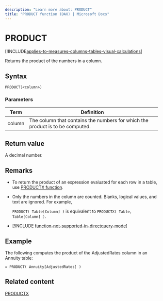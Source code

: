 ```yaml
---
description: "Learn more about: PRODUCT"
title: "PRODUCT function (DAX) | Microsoft Docs"
---
```

# PRODUCT

[!INCLUDE[applies-to-measures-columns-tables-visual-calculations](includes/applies-to-measures-columns-tables-visual-calculations.md)]
  
Returns the product of the numbers in a column.  
  
## Syntax  
  
```dax
PRODUCT(<column>)  
```
  
### Parameters  
  
|Term|Definition|  
|--------|--------------|  
|column|The column that contains the numbers for which the product is to be computed.|  
  
## Return value

A decimal number.  
  
## Remarks

- To return the product of an expression evaluated for each row in a table, use [PRODUCTX function](productx-function-dax.md).  

- Only the numbers in the column are counted. Blanks, logical values, and text are ignored. For example,

  `PRODUCT( Table[Column] )` is equivalent to `PRODUCTX( Table, Table[Column] )`.  

- [!INCLUDE [function-not-supported-in-directquery-mode](includes/function-not-supported-in-directquery-mode.md)]
 
## Example

The following computes the product of the AdjustedRates column in an Annuity table:  
  
```dax
= PRODUCT( Annuity[AdjustedRates] )  
```
  
## Related content

[PRODUCTX](productx-function-dax.md)  
